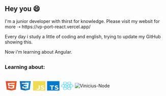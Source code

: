 <h2> Hey you 😄 </h2>
<p>I'm a junior developer with thirst for knowledge. Please visit my websit for more ➝ https://vp-port-react.vercel.app/ </p>
 
<p>Every day i study a little of coding and english, trying to update my GitHub showing this.</p>

<p>Now i'm learning about Angular.</p>
 
##
 
 <h3> Learning about: </h3>
<div style="display: inline_block"><br>
 <img align="center" alt="Vinicius-HTML" height="30" width="40" src="https://raw.githubusercontent.com/devicons/devicon/master/icons/html5/html5-original.svg">
 <img align="center" alt="Vinicius-CSS" height="30" width="40" src="https://raw.githubusercontent.com/devicons/devicon/master/icons/css3/css3-original.svg">
 <img align="center" alt="Vinicius-Js" height="30" width="40" src="https://raw.githubusercontent.com/devicons/devicon/master/icons/javascript/javascript-plain.svg">
 <img align="center" alt="Vinicius-Ts" height="30" width="40" src="https://raw.githubusercontent.com/devicons/devicon/master/icons/typescript/typescript-plain.svg">
 <img align="center" alt="Vinicius-React" height="30" width="40" src="https://raw.githubusercontent.com/devicons/devicon/master/icons/react/react-original.svg">
 <img align="center" alt="Vinicius-Node" height="30" width="30" src="https://raw.githubusercontent.com/jakeliny/jakeliny/master/images/nodejs.png">
</div>
